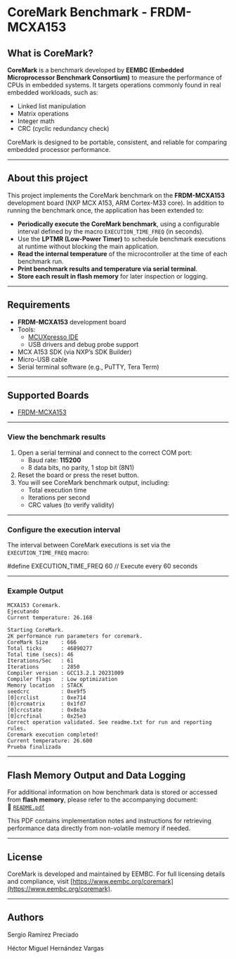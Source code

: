 # CoreMark Benchmark - FRDM-MCXA153

## What is CoreMark?

**CoreMark** is a benchmark developed by **EEMBC (Embedded Microprocessor Benchmark Consortium)** to measure the performance of CPUs in embedded systems. It targets operations commonly found in real embedded workloads, such as:

- Linked list manipulation
- Matrix operations
- Integer math
- CRC (cyclic redundancy check)

CoreMark is designed to be portable, consistent, and reliable for comparing embedded processor performance.

---

## About this project

This project implements the CoreMark benchmark on the **FRDM-MCXA153** development board (NXP MCX A153, ARM Cortex-M33 core). In addition to running the benchmark once, the application has been extended to:

- **Periodically execute the CoreMark benchmark**, using a configurable interval defined by the macro `EXECUTION_TIME_FREQ` (in seconds).
- Use the **LPTMR (Low-Power Timer)** to schedule benchmark executions at runtime without blocking the main application.
- **Read the internal temperature** of the microcontroller at the time of each benchmark run.
- **Print benchmark results and temperature via serial terminal**.
- **Store each result in flash memory** for later inspection or logging.

---

## Requirements

- **FRDM-MCXA153** development board
- Tools:
  - [MCUXpresso IDE](https://www.nxp.com/mcuxpresso/ide)
  - USB drivers and debug probe support
- MCX A153 SDK (via NXP’s SDK Builder)
- Micro-USB cable
- Serial terminal software (e.g., PuTTY, Tera Term)

---

## Supported Boards
- [FRDM-MCXA153](../../_boards/frdmmcxa153/demo_apps/hello_world/example_board_readme.md)

---

### View the benchmark results

1. Open a serial terminal and connect to the correct COM port:
   - Baud rate: **115200**
   - 8 data bits, no parity, 1 stop bit (8N1)
2. Reset the board or press the reset button.
3. You will see CoreMark benchmark output, including:
   - Total execution time
   - Iterations per second
   - CRC values (to verify validity)

---

### Configure the execution interval

The interval between CoreMark executions is set via the `EXECUTION_TIME_FREQ` macro:

#define EXECUTION_TIME_FREQ 60  // Execute every 60 seconds

---

### Example Output

```
MCXA153 Coremark.
Ejecutando
Current temperature: 26.168

Starting CoreMark.
2K performance run parameters for coremark.
CoreMark Size    : 666
Total ticks      : 46890277
Total time (secs): 46
Iterations/Sec   : 61
Iterations       : 2850
Compiler version : GCC13.2.1 20231009
Compiler flags   : Low optimization
Memory location  : STACK
seedcrc          : 0xe9f5
[0]crclist       : 0xe714
[0]crcmatrix     : 0x1fd7
[0]crcstate      : 0x8e3a
[0]crcfinal      : 0x25e3
Correct operation validated. See readme.txt for run and reporting rules.
Coremark execution completed!
Current temperature: 26.600
Prueba finalizada
```

---

## Flash Memory Output and Data Logging

For additional information on how benchmark data is stored or accessed from **flash memory**, please refer to the accompanying document:  
📄 [`README.pdf`](README.pdf)

This PDF contains implementation notes and instructions for retrieving performance data directly from non-volatile memory if needed.

---

## License

CoreMark is developed and maintained by EEMBC. For full licensing details and compliance, visit [https://www.eembc.org/coremark](https://www.eembc.org/coremark).

---
## Authors
Sergio Ramírez Preciado

Héctor Miguel Hernández Vargas
